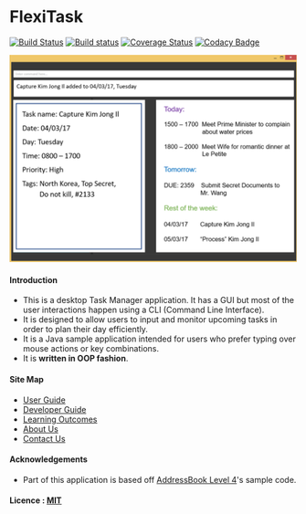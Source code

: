 # FlexiTask

[![Build Status](https://travis-ci.org/CS2103JAN2017-W14-B1/main.svg?branch=master)](https://travis-ci.org/se-edu/addressbook-level4)
[![Build status](https://ci.appveyor.com/api/projects/status/96vfp4xr44d222kb/branch/master?svg=true)](https://ci.appveyor.com/project/limjie/main/branch/master)
[![Coverage Status](https://coveralls.io/repos/github/CS2103JAN2017-W14-B1/main/badge.svg?branch=master)](https://coveralls.io/github/CS2103JAN2017-W14-B1/main?branch=master)
[![Codacy Badge](https://api.codacy.com/project/badge/Grade/69a45f53a1e8453889480f545307773b)](https://www.codacy.com/app/limjie/main?utm_source=github.com&amp;utm_medium=referral&amp;utm_content=CS2103JAN2017-W14-B1/main&amp;utm_campaign=Badge_Grade)

<img src="docs/images/Ui.png" width="600"><br>

#### Introduction
* This is a desktop Task Manager application. It has a GUI but most of the user interactions happen using
  a CLI (Command Line Interface).
* It is designed to allow users to input and monitor upcoming tasks in order to plan their day efficiently.
* It is a Java sample application intended for users who prefer typing over mouse actions or key combinations.
* It is **written in OOP fashion**.


#### Site Map
* [User Guide](docs/UserGuide.md)
* [Developer Guide](docs/DeveloperGuide.md)
* [Learning Outcomes](docs/LearningOutcomes.md)
* [About Us](docs/AboutUs.md)
* [Contact Us](docs/ContactUs.md)


#### Acknowledgements

* Part of this application is based off [AddressBook Level 4](https://github.com/se-edu/addressbook-level4)'s sample code.


#### Licence : [MIT](LICENSE)
